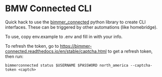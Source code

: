# BMW Connected CLI

Quick hack to use the [bimmer_connected](https://github.com/bimmerconnected/bimmer_connected) python library to create CLI interfaces. These can be triggered by other automations (like homebridge). 

To use, copy env.example to .env and fill in with your info. 

To refresh the token, go to https://bimmer-connected.readthedocs.io/en/stable/captcha.html to get a refresh token, then run:
```
bimmerconnected status $USERNAME $PASSWORD north_america --captcha-token <captch>
```
